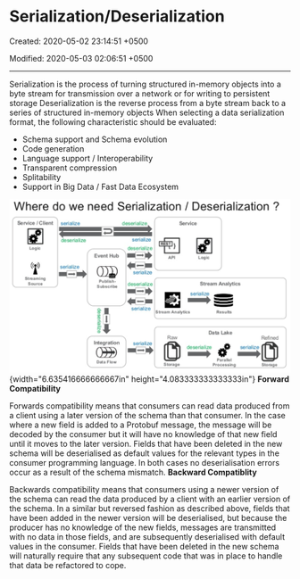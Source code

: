 # Serialization/Deserialization

Created: 2020-05-02 23:14:51 +0500

Modified: 2020-05-03 02:06:51 +0500

---

Serialization is the process of turning structured in-memory objects into a byte stream for transmission over a network or for writing to persistent storage
Deserialization is the reverse process from a byte stream back to a series of structured in-memory objects
When selecting a data serialization format, the following characteristic should be evaluated:
-   Schema support and Schema evolution
-   Code generation
-   Language support / Interoperability
-   Transparent compression
-   Splitability
-   Support in Big Data / Fast Data Ecosystem

![](media/Serialization-Deserialization-image1.png){width="6.635416666666667in" height="4.083333333333333in"}
**Forward Compatibility**

Forwards compatibility means that consumers can read data produced from a client using a later version of the schema than that consumer. In the case where a new field is added to a Protobuf message, the message will be decoded by the consumer but it will have no knowledge of that new field until it moves to the later version.
Fields that have been deleted in the new schema will be deserialised as default values for the relevant types in the consumer programming language. In both cases no deserialisation errors occur as a result of the schema mismatch.
**Backward Compatiblity**

Backwards compatibility means that consumers using a newer version of the schema can read the data produced by a client with an earlier version of the schema. In a similar but reversed fashion as described above, fields that have been added in the newer version will be deserialised, but because the producer has no knowledge of the new fields, messages are transmitted with no data in those fields, and are subsequently deserialised with default values in the consumer.
Fields that have been deleted in the new schema will naturally require that any subsequent code that was in place to handle that data be refactored to cope.

